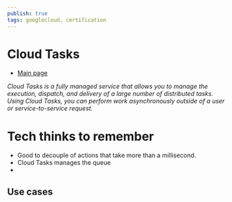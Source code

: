 ```yaml
---
publish: true
tags: googlecloud, certification
---
```


# Cloud Tasks
- [Main page](https://cloud.google.com/tasks/)

*Cloud Tasks is a fully managed service that allows you to manage the execution, dispatch, and delivery of a large number of distributed tasks. Using Cloud Tasks, you can perform work asynchronously outside of a user or service-to-service request.*


# Tech thinks to remember
- Good to decouple of actions that take more than a millisecond. 
- Cloud Tasks manages the queue
- 

## Use cases